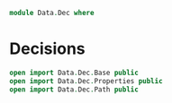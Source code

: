 ```agda
module Data.Dec where
```

# Decisions

```agda
open import Data.Dec.Base public
open import Data.Dec.Properties public
open import Data.Dec.Path public
```
